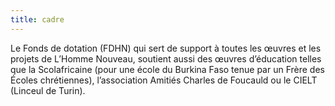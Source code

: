 ```yaml
---
title: cadre
---
```


Le Fonds de dotation (FDHN) qui sert de support à toutes les œuvres et les projets de L’Homme Nouveau, soutient aussi des œuvres d’éducation telles que la Scolafricaine (pour une école du
Burkina Faso tenue par un Frère des Écoles chrétiennes), l’association Amitiés Charles de Foucauld ou le CIELT (Linceul de Turin).  
